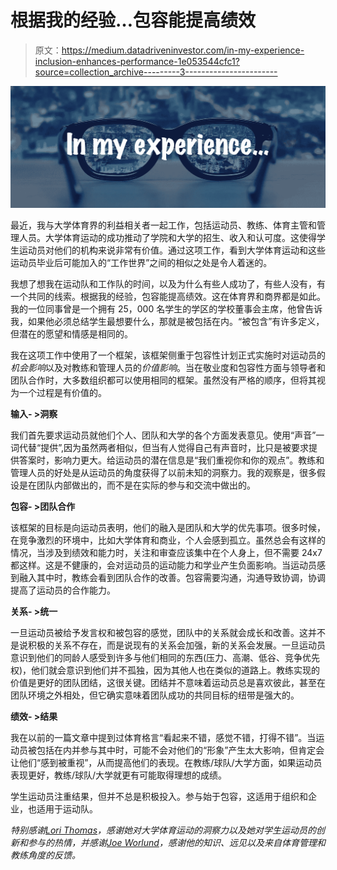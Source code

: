 # 根据我的经验…包容能提高绩效

> 原文：<https://medium.datadriveninvestor.com/in-my-experience-inclusion-enhances-performance-1e053544cfc1?source=collection_archive---------3----------------------->

![](img/d7731d16dc5db052ac51fb0348ab3485.png)

最近，我与大学体育界的利益相关者一起工作，包括运动员、教练、体育主管和管理人员。大学体育运动的成功推动了学院和大学的招生、收入和认可度。这使得学生运动员对他们的机构来说非常有价值。通过这项工作，看到大学体育运动和这些运动员毕业后可能加入的“工作世界”之间的相似之处是令人着迷的。

我想了想我在运动队和工作队的时间，以及为什么有些人成功了，有些人没有，有一个共同的线索。根据我的经验，包容能提高绩效。这在体育界和商界都是如此。我的一位同事曾是一个拥有 25，000 名学生的学区的学校董事会主席，他曾告诉我，如果他必须总结学生最想要什么，那就是被包括在内。“被包含”有许多定义，但潜在的愿望和情感是相同的。

我在这项工作中使用了一个框架，该框架侧重于包容性计划正式实施时对运动员的*机会影响*以及对教练和管理人员的*价值影响*。当在敬业度和包容性方面与领导者和团队合作时，大多数组织都可以使用相同的框架。虽然没有严格的顺序，但将其视为一个过程是有价值的。

**输入- >洞察**

我们首先要求运动员就他们个人、团队和大学的各个方面发表意见。使用“声音”一词代替“提供”,因为虽然两者相似，但当有人觉得自己有声音时，比只是被要求提供答案时，影响力更大。给运动员的潜在信息是“我们重视你和你的观点”。教练和管理人员的好处是从运动员的角度获得了以前未知的洞察力。我的观察是，很多假设是在团队内部做出的，而不是在实际的参与和交流中做出的。

**包容- >团队合作**

该框架的目标是向运动员表明，他们的融入是团队和大学的优先事项。很多时候，在竞争激烈的环境中，比如大学体育和商业，个人会感到孤立。虽然总会有这样的情况，当涉及到绩效和能力时，关注和审查应该集中在个人身上，但不需要 24x7 都这样。这是不健康的，会对运动员的运动能力和学业产生负面影响。当运动员感到融入其中时，教练会看到团队合作的改善。包容需要沟通，沟通导致协调，协调提高了运动员的合作能力。

**关系- >统一**

一旦运动员被给予发言权和被包容的感觉，团队中的关系就会成长和改善。这并不是说积极的关系不存在，而是说现有的关系会加强，新的关系会发展。一旦运动员意识到他们的同龄人感受到许多与他们相同的东西(压力、高潮、低谷、竞争优先权)，他们就会意识到他们并不孤独，因为其他人也在类似的道路上。教练实现的价值是更好的团队团结，这很关键。团结并不意味着运动员总是喜欢彼此，甚至在团队环境之外相处，但它确实意味着团队成功的共同目标的纽带是强大的。

**绩效- >结果**

我在以前的一篇文章中提到过体育格言“看起来不错，感觉不错，打得不错”。当运动员被包括在内并参与其中时，可能不会对他们的“形象”产生太大影响，但肯定会让他们“感到被重视”，从而提高他们的表现。在教练/球队/大学方面，如果运动员表现更好，教练/球队/大学就更有可能取得理想的成绩。

学生运动员注重结果，但并不总是积极投入。参与始于包容，这适用于组织和企业，也适用于运动队。

*特别感谢*[*Lori Thomas*](https://www.linkedin.com/in/lori-thomas-b3402a7/)*，感谢她对大学体育运动的洞察力以及她对学生运动员的创新和参与的热情，并感谢*[*Joe Worlund*](https://www.linkedin.com/in/joe-worlund-b547719/)*，感谢他的知识、远见以及来自体育管理和教练角度的反馈。*